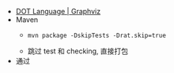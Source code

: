 - [DOT Language | Graphviz](https://graphviz.org/doc/info/lang.html)
- Maven
	- ```
	  mvn package -DskipTests -Drat.skip=true
	  ```
	- 跳过 test 和 checking, 直接打包
- 通过